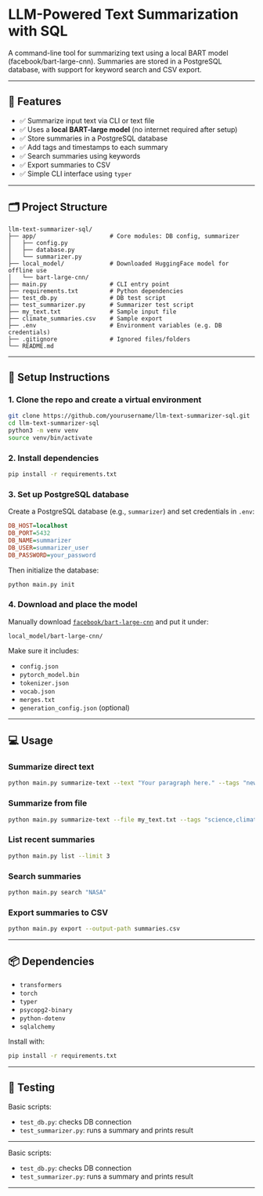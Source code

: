 # LLM-Powered Text Summarization with SQL


A command-line tool for summarizing text using a local BART model (facebook/bart-large-cnn). Summaries are stored in a PostgreSQL database, with support for keyword search and CSV export.

---

## 🚀 Features

- ✅ Summarize input text via CLI or text file
- ✅ Uses a **local BART-large model** (no internet required after setup)
- ✅ Store summaries in a PostgreSQL database
- ✅ Add tags and timestamps to each summary
- ✅ Search summaries using keywords
- ✅ Export summaries to CSV
- ✅ Simple CLI interface using `typer`

---

## 🗂️ Project Structure

```
llm-text-summarizer-sql/
├── app/                     # Core modules: DB config, summarizer
│   ├── config.py
│   ├── database.py
│   └── summarizer.py
├── local_model/             # Downloaded HuggingFace model for offline use
│   └── bart-large-cnn/
├── main.py                  # CLI entry point
├── requirements.txt         # Python dependencies
├── test_db.py               # DB test script
├── test_summarizer.py       # Summarizer test script
├── my_text.txt              # Sample input file
├── climate_summaries.csv    # Sample export
├── .env                     # Environment variables (e.g. DB credentials)
├── .gitignore               # Ignored files/folders
└── README.md
```

---

## 🧰 Setup Instructions

### 1. Clone the repo and create a virtual environment

```bash
git clone https://github.com/yourusername/llm-text-summarizer-sql.git
cd llm-text-summarizer-sql
python3 -m venv venv
source venv/bin/activate
```

### 2. Install dependencies

```bash
pip install -r requirements.txt
```

### 3. Set up PostgreSQL database

Create a PostgreSQL database (e.g., `summarizer`) and set credentials in `.env`:

```ini
DB_HOST=localhost
DB_PORT=5432
DB_NAME=summarizer
DB_USER=summarizer_user
DB_PASSWORD=your_password
```

Then initialize the database:

```bash
python main.py init
```

### 4. Download and place the model

Manually download [`facebook/bart-large-cnn`](https://huggingface.co/facebook/bart-large-cnn/tree/main) and put it under:

```
local_model/bart-large-cnn/
```

Make sure it includes:
- `config.json`
- `pytorch_model.bin`
- `tokenizer.json`
- `vocab.json`
- `merges.txt`
- `generation_config.json` (optional)

---

## 💻 Usage

### Summarize direct text

```bash
python main.py summarize-text --text "Your paragraph here." --tags "news,policy"
```

### Summarize from file

```bash
python main.py summarize-text --file my_text.txt --tags "science,climate"
```

### List recent summaries

```bash
python main.py list --limit 3
```

### Search summaries

```bash
python main.py search "NASA"
```

### Export summaries to CSV

```bash
python main.py export --output-path summaries.csv
```

---

## 📦 Dependencies

- `transformers`
- `torch`
- `typer`
- `psycopg2-binary`
- `python-dotenv`
- `sqlalchemy`

Install with:

```bash
pip install -r requirements.txt
```

---

## 🧪 Testing
Basic scripts:

- `test_db.py`: checks DB connection
- `test_summarizer.py`: runs a summary and prints result

---

Basic scripts:

- `test_db.py`: checks DB connection
- `test_summarizer.py`: runs a summary and prints result

---
